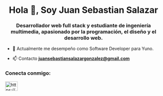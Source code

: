 <h1 align="center">Hola 👋, Soy Juan Sebastian Salazar</h1>
<h3 align="center">Desarrollador web full stack y estudiante de ingeniería multimedia, apasionado por la programación, el diseño y el desarrollo web.</h3>



- 🌱 Actualmente me desempeño como Software Developer para Yuno.

- 📫 Contacto **juansebastiansalazargonzalez@gmail.com**

<h3 align="left">Conecta conmigo:</h3>
<p align="left">
<a href="https://linkedin.com/in/juan-sebastian-salazar-gonzalez-17831420a/" target="blank"><img align="center" src="https://raw.githubusercontent.com/rahuldkjain/github-profile-readme-generator/master/src/images/icons/Social/linked-in-alt.svg" alt="https://www.linkedin.com/in/juan-sebastian-salazar-gonzalez-17831420a/" height="30" width="40" /></a>
</p>
